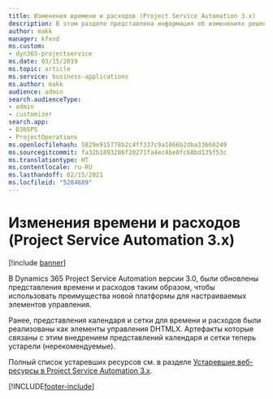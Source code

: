 ```yaml
---
title: Изменения времени и расходов (Project Service Automation 3.x)
description: В этом разделе представлена информация об изменениях решения для времени и расхода.
author: makk
manager: kfend
ms.custom:
- dyn365-projectservice
ms.date: 03/15/2019
ms.topic: article
ms.service: business-applications
ms.author: makk
audience: admin
search.audienceType:
- admin
- customizer
search.app:
- D365PS
- ProjectOperations
ms.openlocfilehash: 5829e915778b2c4ff337c9a1866b2dba33666249
ms.sourcegitcommit: fa32b1893286f20271fa4ec4be8fc68bd135f53c
ms.translationtype: HT
ms.contentlocale: ru-RU
ms.lasthandoff: 02/15/2021
ms.locfileid: "5284689"
---
```

# <a name="time-and-expense-changes-project-service-automation-3x"></a>Изменения времени и расходов (Project Service Automation 3.x)

[!include [banner](../../includes/psa-now-project-operations.md)]

В Dynamics 365 Project Service Automation версии 3.0, были обновлены представления времени и расходов таким образом, чтобы использовать преимущества новой платформы для настраиваемых элементов управления.

Ранее, представления календаря и сетки для времени и расходов были реализованы как элементы управления DHTMLX. Артефакты которые связаны с этим внедрением представлений календаря и сетки теперь устарели (нерекомендуемые).

Полный список устаревших ресурсов см. в разделе [Устаревшие веб-ресурсы в Project Service Automation 3.x](web-resources-deprecated-v3.x.md).


[!INCLUDE[footer-include](../../includes/footer-banner.md)]